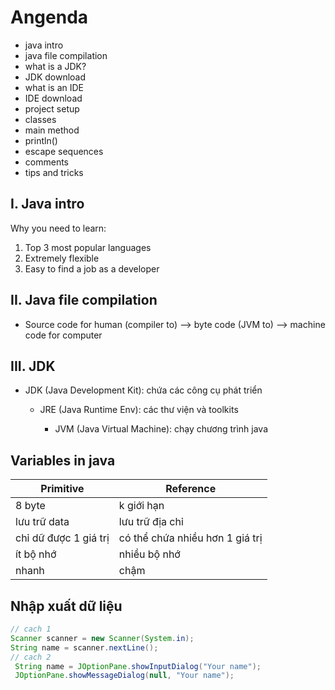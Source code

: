 # Angenda

- java intro
- java file compilation
- what is a JDK?
- JDK download
- what is an IDE
- IDE download
- project setup
- classes
- main method
- println()
- escape sequences
- comments
- tips and tricks

## I. Java intro

Why you need to learn:

1. Top 3 most popular languages
2. Extremely flexible
3. Easy to find a job as a developer

## II. Java file compilation

- Source code for human (compiler to) --> byte code (JVM to) --> machine code for computer

## III. JDK

- JDK (Java Development Kit): chứa các công cụ phát triển

  - JRE (Java Runtime Env): các thư viện và toolkits

    - JVM (Java Virtual Machine): chạy chương trình java

## Variables in java

| Primitive | Reference |
| --- | --- |
| 8 byte | k giới hạn |
| lưu trữ data | lưu trữ địa chỉ |
| chỉ dữ được 1 giá trị | có thể chứa nhiều hơn 1 giá trị |
| ít bộ nhớ | nhiều bộ nhớ |
| nhanh | chậm |

## Nhập xuất dữ liệu

``` java
// cach 1
Scanner scanner = new Scanner(System.in);
String name = scanner.nextLine();
// cach 2
 String name = JOptionPane.showInputDialog("Your name");
 JOptionPane.showMessageDialog(null, "Your name");
```
